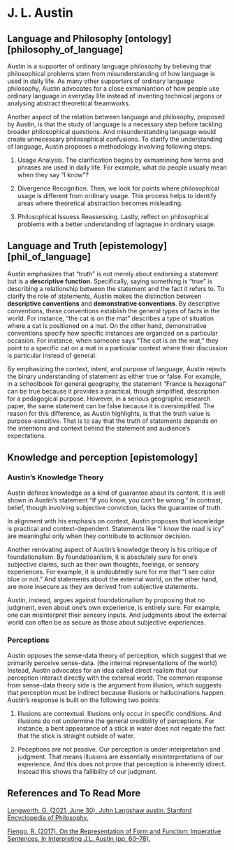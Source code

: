 # J. L. Austin

## Language and Philosophy [ontology] [philosophy_of_language]

Austin is a supporter of ordinary language philosophy by believing that philosophical problems stem from misunderstanding of how language is used in daily life. As many other supporters of ordinary language philosophy, Austin advocates for a close exmaniantion of how people use ordinary language in everyday life instead of inventing technical jargons or analysing abstract theoretical freamworks. 

Another aspect of the relation between language and philosophy, proposed by Austin, is that the study of language is a necessary step before tackling broader philosophical questions. And misunderstanding language would create unnecessary philosophical confusions. To clarify the understanding of language, Austin proposes a methodology involving following steps: 

1. Usage Analysis. The clarification begins by exmamining how terms and phrases are used in daily life. For example, what do people usually mean when they say “I know”?

2. Divergence Recognition. Then, we look for points where philosophical usage is different from ordinary usage. This process helps to identify areas where theoretical abstraction becomes misleading.

3. Philosophical Issuess Reassessing. Lastly, reflect on philosophical problems with a better understanding of lagnague in ordinary usage. 

## Language and Truth [epistemology] [phil_of_language]

Austin emphasizes that “truth” is not merely about endorsing a statement but is a **descriptive function**. Specifically, saying something is “true” is describing a relationship between the statement and the fact it refers to. To clarify the role of statements, Austin makes the distinction between **descriptive conventions** and **demonstrative conventions**. By descriptive conventions, these conventions establish the general types of facts in the world. For instance, “the cat is on the mat” describes a type of situation where a cat is positioned on a mat. On the other hand, demonstrative conventions specify how specific instances are organized on a particular occasion. For instance, when someone says “The cat is on the mat,” they point to a specific cat on a mat in a particular context where their discussion is particular instead of general.

By emphasizing the context, intent, and purpose of language, Austin rejects the binary understanding of statement as either true or false. For example, in a schoolbook for general geography, the statement “France is hexagonal” can be true because it provides a practical, though simplified, description for a pedagogical purpose. However, in a serious geographic research paper, the same statement can be false because it is oversimplifed. The reason for this difference, as Austin highlights, is that the truth value is purpose-sensitive. That is to say that the truth of statements depends on the intentions and context behind the statement and audience’s expectations.

## Knowledge and perception [epistemology]

### Austin’s Knowledge Theory

Austin defines knowledge as a kind of guarantee about its content. It is well shown in Austin’s statement “If you know, you can’t be wrong.” In contrast, belief, though involving subjective conviction, lacks the guarantee of truth. 

In alignment with his emphasis on context, Austin proposes that knowledge is practical and context-dependent. Statements like “I know the road is icy” are meaningful only when they contribute to actionsor decision.

Another renovating aspect of Austin’s knowledge theory is his critique of foundationalism. By foundatioanlism, it is absolutely sure for one’s subjective claims, such as their own thoughts, feelings, or sensory experiences. For example, it is undoubtedly sure for me that “I see color blue or not.” And statements about the external world, on the other hand, are more insecure as they are derived from subjective statements.

Austin, instead, argues against foundationalism by proposing that no judgment, even about one’s own experience, is entirely sure. For example, one can misinterpret their sensory inputs. And judgments about the external world can often be as secure as those about subjective experiences. 

### Perceptions

Austin opposes the sense-data theory of perception, which suggest that we primarily perceive sense-data. (the internal representations of the world) Instead, Austin advocates for an idea called direct realism that our perception interact directly with the external world. The common response from sense-data theory side is the argument from illusion, which suggests that perception must be indirect because illusions or hallucinations happen. Austin’s response is built on the following two points: 

1. Illusions are contextual. Illusions only occur in specific conditions. And illusions do not undermine the general credibility of perceptions. For instance, a bent appearance of a stick in water does not negate the fact that the stick is straight outside of water.

2. Peceptions are not passive. Our perception is under interpretation and judgment. That means illusions are essentially misinterpretations of our experience. And this does not prove that perception is inherently idirect. Instead this shows tha fallibility of our judgment. 

## References and To Read More

[Longworth, G. (2021, June 30). John Langshaw austin. Stanford Encyclopedia of Philosophy.](https://plato.stanford.edu/entries/austin-jl/#ActiFree)

[Fiengo, R. (2017). On the Representation of Form and Function: Imperative Sentences. In Interpreting J.L. Austin (pp. 60–78).](https://doi.org/10.1017/9781316421840.004)


